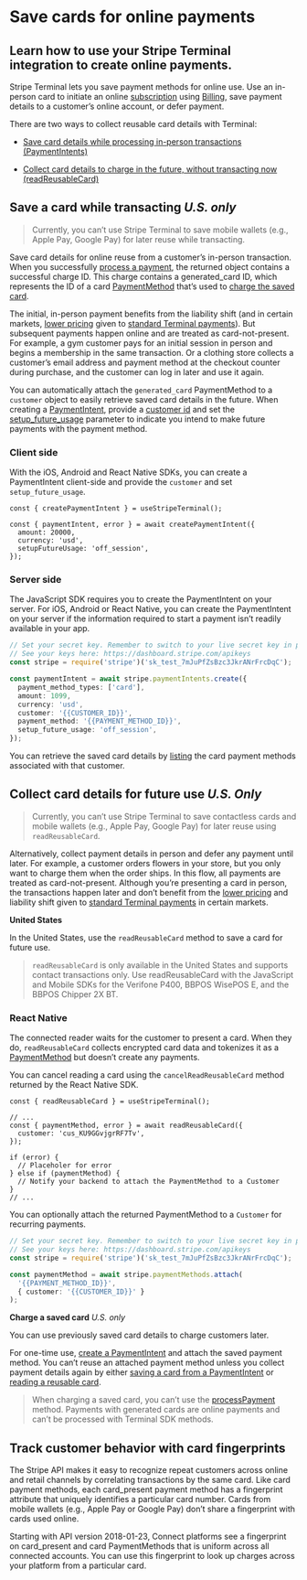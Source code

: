 # Save cards for online payments

## Learn how to use your Stripe Terminal integration to create online payments.

Stripe Terminal lets you save payment methods for online use. Use an in-person card to initiate an online [subscription](https://stripe.com/docs/billing/subscriptions/creating) using [Billing](https://stripe.com/docs/billing), save payment details to a customer’s online account, or defer payment.

There are two ways to collect reusable card details with Terminal:

- [Save card details while processing in-person transactions (PaymentIntents)](#save-a-card-while-transacting-us-only)

- [Collect card details to charge in the future, without transacting now (readReusableCard)](#collect-card-details-for-future-use-us-only)

## Save a card while transacting _U.S. only_

> Currently, you can’t use Stripe Terminal to save mobile wallets (e.g., Apple Pay, Google Pay) for later reuse while transacting.

Save card details for online reuse from a customer’s in-person transaction. When you successfully [process a payment](./collect-payments.md#process-the-paymen), the returned object contains a successful charge ID. This charge contains a generated_card ID, which represents the ID of a card [PaymentMethod](https://stripe.com/docs/api/payment_methods) that’s used to [charge the saved card](#charding-saved-cards).

The initial, in-person payment benefits from the liability shift (and in certain markets, [lower pricing](https://stripe.com/en-pl/terminal#pricing) given to [standard Terminal payments](./collect-payments.md)). But subsequent payments happen online and are treated as card-not-present. For example, a gym customer pays for an initial session in person and begins a membership in the same transaction. Or a clothing store collects a customer’s email address and payment method at the checkout counter during purchase, and the customer can log in later and use it again.

You can automatically attach the `generated_card` PaymentMethod to a `customer` object to easily retrieve saved card details in the future. When creating a [PaymentIntent](https://stripe.com/docs/api/payment_intents/create), provide a [customer id](https://stripe.com/docs/api/customers) and set the [setup_future_usage](https://stripe.com/docs/api/payment_intents/create#create_payment_intent-setup_future_usage) parameter to indicate you intend to make future payments with the payment method.

### Client side

With the iOS, Android and React Native SDKs, you can create a PaymentIntent client-side and provide the `customer` and set `setup_future_usage`.

```tsx
const { createPaymentIntent } = useStripeTerminal();

const { paymentIntent, error } = await createPaymentIntent({
  amount: 20000,
  currency: 'usd',
  setupFutureUsage: 'off_session',
});
```

### Server side

The JavaScript SDK requires you to create the PaymentIntent on your server. For iOS, Android or React Native, you can create the PaymentIntent on your server if the information required to start a payment isn’t readily available in your app.

```ts
// Set your secret key. Remember to switch to your live secret key in production.
// See your keys here: https://dashboard.stripe.com/apikeys
const stripe = require('stripe')('sk_test_7mJuPfZsBzc3JkrANrFrcDqC');

const paymentIntent = await stripe.paymentIntents.create({
  payment_method_types: ['card'],
  amount: 1099,
  currency: 'usd',
  customer: '{{CUSTOMER_ID}}',
  payment_method: '{{PAYMENT_METHOD_ID}}',
  setup_future_usage: 'off_session',
});
```

You can retrieve the saved card details by [listing](https://stripe.com/docs/api/payment_methods/list) the card payment methods associated with that customer.

## Collect card details for future use _U.S. Only_

> Currently, you can’t use Stripe Terminal to save contactless cards and mobile wallets (e.g., Apple Pay, Google Pay) for later reuse using `readReusableCard`.

Alternatively, collect payment details in person and defer any payment until later. For example, a customer orders flowers in your store, but you only want to charge them when the order ships. In this flow, all payments are treated as card-not-present. Although you’re presenting a card in person, the transactions happen later and don’t benefit from the [lower pricing](https://stripe.com/en-pl/terminal#pricing) and liability shift given to [standard Terminal payments](./collect-payments.md) in certain markets.

**United States**

In the United States, use the `readReusableCard` method to save a card for future use.

> `readReusableCard` is only available in the United States and supports contact transactions only. Use readReusableCard with the JavaScript and Mobile SDKs for the Verifone P400, BBPOS WisePOS E, and the BBPOS Chipper 2X BT.

### React Native

The connected reader waits for the customer to present a card. When they do, `readReusableCard` collects encrypted card data and tokenizes it as a [PaymentMethod](https://stripe.com/docs/api/payment_methods) but doesn’t create any payments.

You can cancel reading a card using the `cancelReadReusableCard` method returned by the React Native SDK.

```tsx
const { readReusableCard } = useStripeTerminal();

// ...
const { paymentMethod, error } = await readReusableCard({
  customer: 'cus_KU9GGvjgrRF7Tv',
});

if (error) {
  // Placeholer for error
} else if (paymentMethod) {
  // Notify your backend to attach the PaymentMethod to a Customer
}
// ...
```

You can optionally attach the returned PaymentMethod to a `Customer` for recurring payments.

```ts
// Set your secret key. Remember to switch to your live secret key in production.
// See your keys here: https://dashboard.stripe.com/apikeys
const stripe = require('stripe')('sk_test_7mJuPfZsBzc3JkrANrFrcDqC');

const paymentMethod = await stripe.paymentMethods.attach(
  '{{PAYMENT_METHOD_ID}}',
  { customer: '{{CUSTOMER_ID}}' }
);
```

**Charge a saved card** _U.S. only_

You can use previously saved card details to charge customers later.

For one-time use, [create a PaymentIntent](https://stripe.com/docs/api/payment_intents/create#create_payment_intent-payment_method) and attach the saved payment method. You can’t reuse an attached payment method unless you collect payment details again by either [saving a card from a PaymentIntent](#save-a-card-while-transacting-us-only) or [reading a reusable card](#collect-card-details-for-future-use-us-only).

> When charging a saved card, you can’t use the [processPayment](./collect-payments.md#proccess-the-payment) method. Payments with generated cards are online payments and can’t be processed with Terminal SDK methods.

## Track customer behavior with card fingerprints

The Stripe API makes it easy to recognize repeat customers across online and retail channels by correlating transactions by the same card. Like card payment methods, each card_present payment method has a fingerprint attribute that uniquely identifies a particular card number. Cards from mobile wallets (e.g., Apple Pay or Google Pay) don’t share a fingerprint with cards used online.

Starting with API version 2018-01-23, Connect platforms see a fingerprint on card_present and card PaymentMethods that is uniform across all connected accounts. You can use this fingerprint to look up charges across your platform from a particular card.

